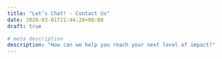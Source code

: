```yaml
---
title: "Let’s Chat! - Contact Us"
date: 2020-03-01T21:44:28+08:00
draft: true

# meta description
description: "How can we help you reach your next level of impact?"
---
```


